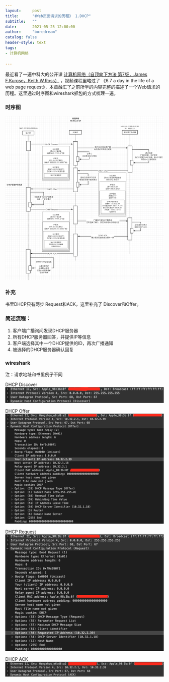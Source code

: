 ```yaml
---
layout:     post
title:      "《Web页面请求的历程》 1.DHCP"
subtitle:   ""
date:       2021-05-25 12:00:00
author:     "boredream"
catalog: false
header-style: text
tags:
- 计算机网络

---
```


最近看了一遍中科大的公开课 [计算机网络（自顶向下方法 第7版，James F.Kurose，Keith W.Ross）](https://www.bilibili.com/video/BV1JV411t7ow?p=1) ，视频课程里略过了 《6.7 a day in the life of a web page request》，本章融汇了之前所学的内容完整的描述了一个Web请求的历程。这里通过时序图和wireshark抓包的方式梳理一遍。

### 时序图
![DHCP](https://github.com/boredream/boredream.github.io/blob/master/img/in-post/netdhcp.png?raw=true)  
  
### 补充
书里DHCP只有两步 Request和ACK，这里补充了 Discover和Offer。  

### 简述流程：  
1. 客户端广播询问发现DHCP服务器
2. 所有DHCP服务器回答，并提供IP等信息
3. 客户端选择其中一个DHCP提供的ID，再次广播通知
4. 被选择的DHCP服务器确认回复

### wireshark
注：请求地址和书里例子不同  
  
DHCP Discover
![DHCP Discover](https://github.com/boredream/boredream.github.io/blob/master/img/in-post/wsdhcp1.png?raw=true)  
  
DHCP Offer
![DHCP Offer](https://github.com/boredream/boredream.github.io/blob/master/img/in-post/wsdhcp2.png?raw=true)  
  
DHCP Request
![DHCP Request](https://github.com/boredream/boredream.github.io/blob/master/img/in-post/wsdhcp3.png?raw=true)  
  
DHCP ACK
![DHCP ACK](https://github.com/boredream/boredream.github.io/blob/master/img/in-post/wsdhcp4.png?raw=true)  


